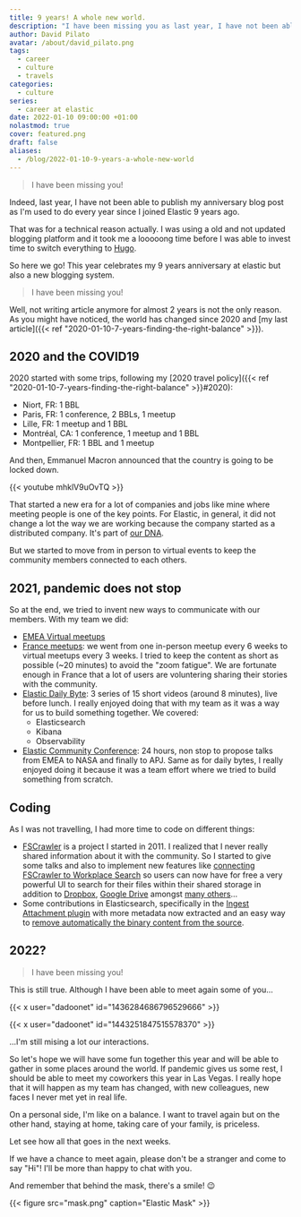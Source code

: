 ```yaml
---
title: 9 years! A whole new world.
description: "I have been missing you as last year, I have not been able to publish my anniversary blog post as I'm used to do every year since I joined Elastic 9 years ago."
author: David Pilato
avatar: /about/david_pilato.png
tags:
  - career
  - culture
  - travels
categories:
  - culture
series:
  - career at elastic
date: 2022-01-10 09:00:00 +01:00
nolastmod: true
cover: featured.png
draft: false
aliases:
  - /blog/2022-01-10-9-years-a-whole-new-world
---
```


> I have been missing you!

Indeed, last year, I have not been able to publish my anniversary blog post as I'm used to do every year since I joined Elastic 9 years ago.

That was for a technical reason actually. I was using a old and not updated blogging platform and it took me a looooong time before I was able to invest time to switch everything to [Hugo](https://gohugo.io/).

So here we go! This year celebrates my 9 years anniversary at elastic but also a new blogging system.

> I have been missing you!

Well, not writing article anymore for almost 2 years is not the only reason. As you might have noticed, the world has changed since 2020 and [my last article]({{< ref "2020-01-10-7-years-finding-the-right-balance" >}}).

## 2020 and the COVID19

2020 started with some trips, following my [2020 travel policy]({{< ref "2020-01-10-7-years-finding-the-right-balance" >}}#2020):

* Niort, FR: 1 BBL
* Paris, FR: 1 conference, 2 BBLs, 1 meetup
* Lille, FR: 1 meetup and 1 BBL
* Montréal, CA: 1 conference, 1 meetup and 1 BBL
* Montpellier, FR: 1 BBL and 1 meetup

And then, Emmanuel Macron announced that the country is going to be locked down.

{{< youtube mhklV9uOvTQ >}}

That started a new era for a lot of companies and jobs like mine where meeting people is one of the key points. For Elastic, in general, it did not change a lot the way we are working because the company started as a distributed company. It's part of [our DNA](https://www.elastic.co/about/our-source-code).

But we started to move from in person to virtual events to keep the community members connected to each others.

## 2021, pandemic does not stop

So at the end, we tried to invent new ways to communicate with our members. With my team we did:

* [EMEA Virtual meetups](https://community.elastic.co/emea-virtual/)
* [France meetups](https://community.elastic.co/france/): we went from one in-person meetup every 6 weeks to virtual meetups every 3 weeks. I tried to keep the content as short as possible (~20 minutes) to avoid the "zoom fatigue". We are fortunate enough in France that a lot of users are voluntering sharing their stories with the community.
* [Elastic Daily Byte](https://www.youtube.com/watch?v=CVqlZkaUMU8&list=PL_mJOmq4zsHZ7AX8jOa4NWibrulkzqw2S): 3 series of 15 short videos (around 8 minutes), live before lunch. I really enjoyed doing that with my team as it was a way for us to build something together. We covered:
  * Elasticsearch
  * Kibana
  * Observability
* [Elastic Community Conference](https://community.elastic.co/events/details/elastic-global-community-presents-community-conference-2021/): 24 hours, non stop to propose talks from EMEA to NASA and finally to APJ. Same as for daily bytes, I really enjoyed doing it because it was a team effort where we tried to build something from scratch.

## Coding

As I was not travelling, I had more time to code on different things:

* [FSCrawler](https://fscrawler.readthedocs.io/) is a project I started in 2011. I realized that I never really shared information about it with the community. So I started to give some talks and also to implement new features like [connecting FSCrawler to Workplace Search](https://fscrawler.readthedocs.io/en/fscrawler-2.8/admin/fs/wpsearch.html) so users can now have for free a very powerful UI to search for their files within their shared storage in addition to [Dropbox](https://www.elastic.co/guide/en/workplace-search/current/workplace-search-dropbox-connector.html), [Google Drive](https://www.elastic.co/guide/en/workplace-search/current/workplace-search-google-drive-connector.html) amongst [many others](https://www.elastic.co/guide/en/workplace-search/current/workplace-search-content-sources.html)...
* Some contributions in Elasticsearch, specifically in the [Ingest Attachment plugin](https://github.com/elastic/elasticsearch/pull/78754) with more metadata now extracted and an easy way to [remove automatically the binary content from the source](https://github.com/elastic/elasticsearch/pull/79172).

## 2022?

> I have been missing you!

This is still true. Although I have been able to meet again some of you...

{{< x user="dadoonet" id="1436284686796529666" >}}

{{< x user="dadoonet" id="1443251847515578370" >}}

...I'm still mising a lot our interactions.

So let's hope we will have some fun together this year and will be able to gather in some places around the world. If pandemic gives us some rest, I should be able to meet my coworkers this year in Las Vegas. I really hope that it will happen as my team has changed, with new colleagues, new faces I never met yet in real life.

On a personal side, I'm like on a balance. I want to travel again but on the other hand, staying at home, taking care of your family, is priceless.

Let see how all that goes in the next weeks.

If we have a chance to meet again, please don't be a stranger and come to say "Hi"! I'll be more than happy to chat with you.

And remember that behind the mask, there's a smile! 😉

{{< figure src="mask.png" caption="Elastic Mask" >}}
